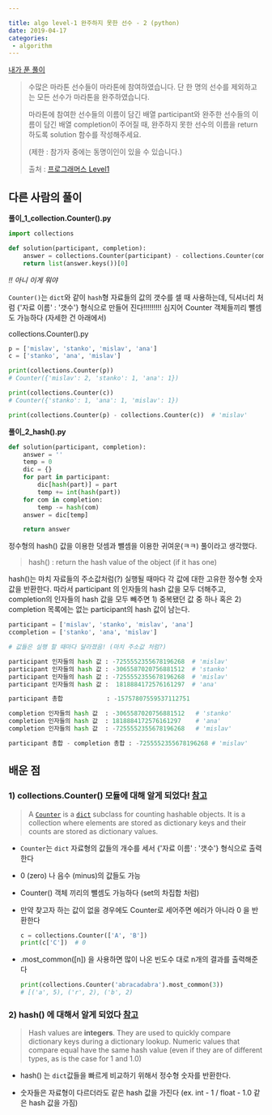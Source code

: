 ```yaml
---

title: algo level-1 완주하지 못한 선수 - 2 (python)
date: 2019-04-17
categories:
 - algorithm
---
```




[내가 푼 풀이](#)



> 수많은 마라톤 선수들이 마라톤에 참여하였습니다. 단 한 명의 선수를 제외하고는 모든 선수가 마라톤을 완주하였습니다.
>
> 마라톤에 참여한 선수들의 이름이 담긴 배열 participant와 완주한 선수들의 이름이 담긴 배열 completion이 주어질 때, 완주하지 못한 선수의 이름을 return 하도록 solution 함수를 작성해주세요.
>
> (제한 : 참가자 중에는 동명이인이 있을 수 있습니다.)
>
> 
>
> 출처 : [프로그래머스 Level1](https://programmers.co.kr/learn/challenges?tab=all_challenges)







## 다른 사람의 풀이



**풀이_1_collection.Counter().py**

```python
import collections

def solution(participant, completion):
    answer = collections.Counter(participant) - collections.Counter(completion)
    return list(answer.keys())[0]
```



_!! 아니 이게 뭐야_

 `Counter()`는 `dict`와 같이 `hash`형 자료들의 값의 갯수를 셀 때 사용하는데, 딕셔너리 처럼 {'자료 이름' : '갯수'} 형식으로 만들어 진다!!!!!!!!! 심지어 Counter 객체들끼리 뺄셈도 가능하다 (자세한 건 아래에서)



collections.Counter().py

```python
p = ['mislav', 'stanko', 'mislav', 'ana']
c = ['stanko', 'ana', 'mislav']

print(collections.Counter(p))
# Counter({'mislav': 2, 'stanko': 1, 'ana': 1})

print(collections.Counter(c))
# Counter({'stanko': 1, 'ana': 1, 'mislav': 1})

print(collections.Counter(p) - collections.Counter(c))  # 'mislav'
```





**풀이_2_hash().py**

```python
def solution(participant, completion):
    answer = ''
    temp = 0
    dic = {}
    for part in participant:
        dic[hash(part)] = part
        temp += int(hash(part))
    for com in completion:
        temp -= hash(com)
    answer = dic[temp]

    return answer
```

정수형의 hash() 값을 이용한 덧셈과 뺄셈을 이용한 귀여운(ㅋㅋ) 풀이라고 생각했다.

>  hash() : return the hash value of the object (if it has one)

hash()는 마치 자료들의 주소값처럼(?) 실행될 때마다 각 값에 대한 고유한 정수형 숫자값을 반환한다. 따라서 participant 의 인자들의 hash 값을 모두 더해주고, completion의 인자들의 hash 값을 모두 빼주면 1) 중복됐던 값 중 하나 혹은 2) completion 목록에는 없는 participant의 hash 값이 남는다.



```python
participant = ['mislav', 'stanko', 'mislav', 'ana']
ccompletion = ['stanko', 'ana', 'mislav']

# 값들은 실행 할 때마다 달라졌음! (마치 주소값 처럼?)

participant 인자들의 hash 값 : -7255552355678196268  # 'mislav'
participant 인자들의 hash 값 : -3065587020756881512  # 'stanko'
participant 인자들의 hash 값 : -7255552355678196268  # 'mislav'
participant 인자들의 hash 값 :  1818884172576161297  # 'ana'

participant 총합            : -15757807559537112751

completion 인자들의 hash 값  : -3065587020756881512   # 'stanko'
completion 인자들의 hash 값  : 1818884172576161297    # 'ana'
completion 인자들의 hash 값  : -7255552355678196268   # 'mislav'

participant 총합 - completion 총합 : -7255552355678196268 # 'mislav'
```







## 배운 점

### 1) collections.Counter() 모듈에 대해 알게 되었다! [참고](<https://docs.python.org/3/library/collections.html#collections.Counter>)

> A [`Counter`](https://docs.python.org/3/library/collections.html#collections.Counter) is a [`dict`](https://docs.python.org/3/library/stdtypes.html#dict) subclass for counting hashable objects. It is a collection where elements are stored as dictionary keys and their counts are stored as dictionary values. 



+ `Counter`는 `dict` 자료형의 값들의 개수를 세서 {'자료 이름' : '갯수'} 형식으로 출력한다

+ 0 (zero) 나 음수 (minus)의 값들도 가능

+ Counter() 객체 끼리의 뺄셈도 가능하다 (set의 차집합 처럼)

+ 만약 찾고자 하는 값이 없을 경우에도 Counter로 세어주면 에러가 아니라 0 을 반환한다

  ```python
  c = collections.Counter(['A', 'B'])
  print(c['C'])  # 0
  ```

+ .most_common([n]) 을 사용하면 많이 나온 빈도수 대로 n개의 결과를 출력해준다

  ```python
  print(collections.Counter('abracadabra').most_common(3))
  # [('a', 5), ('r', 2), ('b', 2)
  ```





### 2) hash() 에 대해서 알게 되었다 [참고](<https://docs.python.org/3/library/functions.html?highlight=hash#hash>)

> Hash values are **integers**. They are used to quickly compare dictionary keys during a dictionary lookup. Numeric values that compare equal have the same hash value (even if they are of different types, as is the case for 1 and 1.0)



+ hash() 는 `dict`값들을 빠르게 비교하기 위해서 정수형 숫자를 반환한다.

+ 숫자들은 자료형이 다르더라도 같은 hash 값을 가진다 (ex. int - 1 / float - 1.0 같은 hash 값을 가짐)